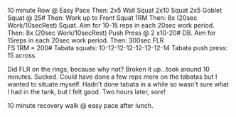 10 minute Row @ Easy Pace
Then:
2x5 Wall Squat
2x10 Squat
2x5 Goblet Squat @ 25#
Then:
Work up to Front Squat 1RM
Then:
8x (20sec Work/10secRest) Squat.
Aim for 10-15 reps in each 20sec work period.
Then:
8x (20sec Work/10secRest) Push Press @ 2 x10-20# DB.
Aim for 15reps in each 20sec work period.
Then:
300sec FLR
<br/>
FS 1RM = 200#
Tabata squats: 10-12-12-12-12-12-12-14
Tabata push press: 15 across

Did FLR on the rings, because why not? Broken it up...took around 10 minutes.  Sucked.  Could have done a few reps more on the tabatas but I wanted to situate myself.  Hadn't done tabata in a while so wasn't sure what I had in the tank, but I felt good.  Two hours later, sore!

10 minute recovery walk @ easy pace after lunch.
